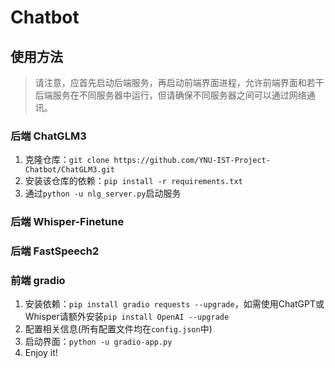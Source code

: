 # Chatbot

## 使用方法

> 请注意，应首先启动后端服务，再启动前端界面进程，允许前端界面和若干后端服务在不同服务器中运行，但请确保不同服务器之间可以通过网络通讯。

### 后端 ChatGLM3

1. 克隆仓库：`git clone https://github.com/YNU-IST-Project-Chatbot/ChatGLM3.git`
2. 安装该仓库的依赖：`pip install -r requirements.txt`
3. 通过`python -u nlg_server.py`启动服务

### 后端 Whisper-Finetune

### 后端 FastSpeech2

### 前端 gradio

1. 安装依赖：`pip install gradio requests --upgrade`，如需使用ChatGPT或Whisper请额外安装`pip install OpenAI --upgrade`
2. 配置相关信息(所有配置文件均在`config.json`中)
3. 启动界面：`python -u gradio-app.py`
4. Enjoy it!
